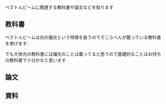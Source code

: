 ベクトルビームに関連する教科書や論文などを貼ります

## 教科書

ベクトルビームは光の偏光という特徴を扱うのでそこらへんが載っている教科書を挙げます.

でも大体光の教科書には偏光のことは載ってると思うので基礎的なことはお持ちの教科書で十分かなと思います.

## 論文

## 資料
